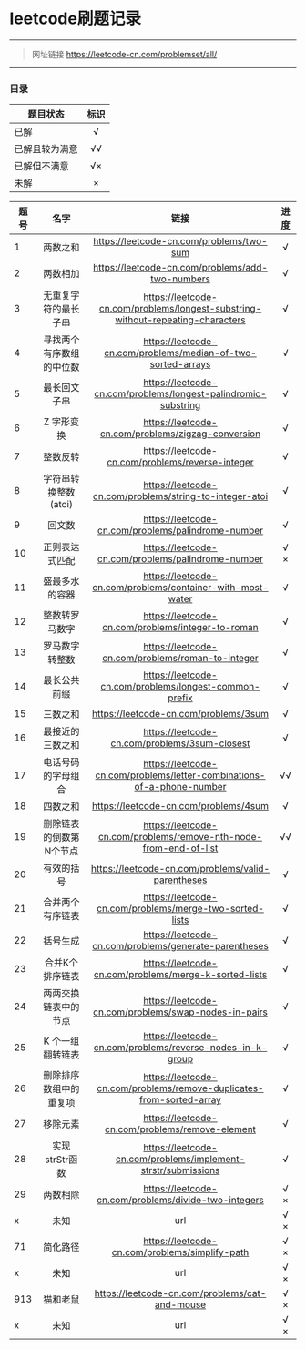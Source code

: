 ﻿# leetcode刷题记录

------
>网址链接 https://leetcode-cn.com/problemset/all/

--------
### 目录

|题目状态|标识|
| --------  | :-----:  |
|已解 | √ |
|已解且较为满意 |√√ |
|已解但不满意 | √× |
|未解 |× |

| 题号        | 名字   |  链接  |  进度  |
| --------  | :-----:  | :----:  | :----:  |
| 1    | 两数之和 |   https://leetcode-cn.com/problems/two-sum    |  √  |
| 2        |   两数相加   |   https://leetcode-cn.com/problems/add-two-numbers   | √  |
| 3       |    无重复字符的最长子串    | https://leetcode-cn.com/problems/longest-substring-without-repeating-characters  |  √  |
| 4       |    寻找两个有序数组的中位数    |  https://leetcode-cn.com/problems/median-of-two-sorted-arrays  |  √  |
| 5       |    最长回文子串    |  https://leetcode-cn.com/problems/longest-palindromic-substring  |  √  |
| 6       |    Z 字形变换    |  https://leetcode-cn.com/problems/zigzag-conversion  |  √  |
| 7       |    整数反转    |  https://leetcode-cn.com/problems/reverse-integer  |  √  |
| 8       |    字符串转换整数 (atoi)     |  https://leetcode-cn.com/problems/string-to-integer-atoi  |  √  |
| 9       |    回文数     |  https://leetcode-cn.com/problems/palindrome-number  |  √  |
| 10      |    正则表达式匹配     |  https://leetcode-cn.com/problems/palindrome-number  |  √ × |
| 11      |    盛最多水的容器     |  https://leetcode-cn.com/problems/container-with-most-water  |  √  |
| 12      |    整数转罗马数字     | https://leetcode-cn.com/problems/integer-to-roman  |  √  |
| 13      |    罗马数字转整数     | https://leetcode-cn.com/problems/roman-to-integer  |  √  |
| 14      |    最长公共前缀     | https://leetcode-cn.com/problems/longest-common-prefix  |  √  |
| 15      |    三数之和     | https://leetcode-cn.com/problems/3sum  |  √  |
| 16      |    最接近的三数之和     | https://leetcode-cn.com/problems/3sum-closest  |  √  |
| 17      |    电话号码的字母组合     | https://leetcode-cn.com/problems/letter-combinations-of-a-phone-number  |  √√  |
| 18       |   四数之和    |  https://leetcode-cn.com/problems/4sum  |  √ |
| 19       |   删除链表的倒数第N个节点    | https://leetcode-cn.com/problems/remove-nth-node-from-end-of-list  |  √√ |
| 20       |   有效的括号    |  https://leetcode-cn.com/problems/valid-parentheses  |  √ |
| 21       |   合并两个有序链表    |  https://leetcode-cn.com/problems/merge-two-sorted-lists  |  √ |
| 22       |   括号生成    |  https://leetcode-cn.com/problems/generate-parentheses  |   √ |
| 23       |   合并K个排序链表    |  https://leetcode-cn.com/problems/merge-k-sorted-lists  |   √ |
| 24       |   两两交换链表中的节点    |  https://leetcode-cn.com/problems/swap-nodes-in-pairs  |   √ |
| 25       |   K 个一组翻转链表    |  https://leetcode-cn.com/problems/reverse-nodes-in-k-group  |   √ |
| 26       |   删除排序数组中的重复项    |  https://leetcode-cn.com/problems/remove-duplicates-from-sorted-array  |  √  |
| 27       |   移除元素    |  https://leetcode-cn.com/problems/remove-element  |  √ |
| 28       |   实现strStr函数   |  https://leetcode-cn.com/problems/implement-strstr/submissions  |  √ |
| 29       |   两数相除    |  https://leetcode-cn.com/problems/divide-two-integers  |  √ × |
| x       |   未知    |  url  |  √ × |
| 71       |    简化路径    |  https://leetcode-cn.com/problems/simplify-path  |  √ × |
| x       |   未知    |  url  |  √ × |
| 913       |   猫和老鼠    |  https://leetcode-cn.com/problems/cat-and-mouse  | √ × |
| x       |   未知    |  url  |  √ × |

